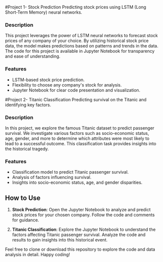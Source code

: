 #Project 1-  Stock Prediction
Predicting stock prices using LSTM (Long Short-Term Memory) neural networks.

### Description
This project leverages the power of LSTM neural networks to forecast stock prices of any company of your choice. By utilizing historical stock price data, the model makes predictions based on patterns and trends in the data. The code for this project is available in Jupyter Notebook for transparency and ease of understanding.

### Features
- LSTM-based stock price prediction.
- Flexibility to choose any company's stock for analysis.
- Jupyter Notebook for clear code presentation and visualization.

#Project 2- Titanic Classification
Predicting survival on the Titanic and identifying key factors.

### Description
In this project, we explore the famous Titanic dataset to predict passenger survival. We investigate various factors such as socio-economic status, age, gender, and more to determine which attributes were most likely to lead to a successful outcome. This classification task provides insights into the historical tragedy.

### Features
- Classification model to predict Titanic passenger survival.
- Analysis of factors influencing survival.
- Insights into socio-economic status, age, and gender disparities.

## How to Use
1. **Stock Prediction**: Open the Jupyter Notebook to analyze and predict stock prices for your chosen company. Follow the code and comments for guidance.

2. **Titanic Classification**: Explore the Jupyter Notebook to understand the factors affecting Titanic passenger survival. Analyze the code and results to gain insights into this historical event.

Feel free to clone or download this repository to explore the code and data analysis in detail. Happy coding!
